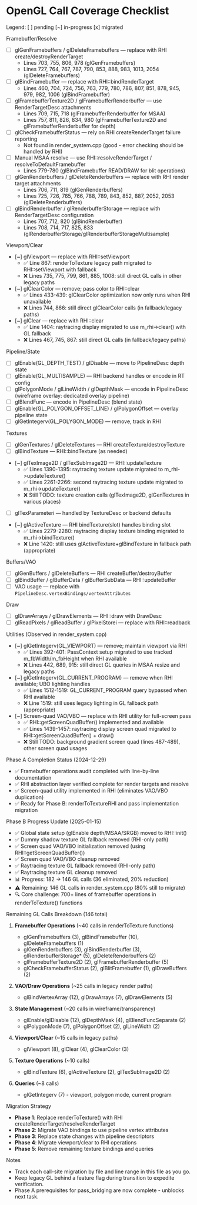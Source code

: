 # OpenGL Call Coverage Checklist

Legend: [ ] pending  [~] in-progress  [x] migrated

Framebuffer/Resolve
- [ ] glGenFramebuffers / glDeleteFramebuffers — replace with RHI create/destroyRenderTarget
  - Lines 703, 755, 806, 978 (glGenFramebuffers)
  - Lines 727, 764, 767, 787, 790, 853, 888, 983, 1013, 2054 (glDeleteFramebuffers)
- [ ] glBindFramebuffer — replace with RHI::bindRenderTarget
  - Lines 460, 704, 724, 756, 763, 779, 780, 786, 807, 851, 878, 945, 979, 982, 1006 (glBindFramebuffer)
- [ ] glFramebufferTexture2D / glFramebufferRenderbuffer — use RenderTargetDesc attachments
  - Lines 709, 715, 718 (glFramebufferRenderbuffer for MSAA)
  - Lines 757, 811, 826, 834, 980 (glFramebufferTexture2D and glFramebufferRenderbuffer for depth)
- [ ] glCheckFramebufferStatus — rely on RHI createRenderTarget failure reporting
  - Not found in render_system.cpp (good - error checking should be handled by RHI)
- [ ] Manual MSAA resolve — use RHI::resolveRenderTarget / resolveToDefaultFramebuffer
  - Lines 779-780 (glBindFramebuffer READ/DRAW for blit operations)
- [ ] glGenRenderbuffers / glDeleteRenderbuffers — replace with RHI render target attachments
  - Lines 706, 711, 819 (glGenRenderbuffers)
  - Lines 725, 726, 765, 766, 788, 789, 843, 852, 887, 2052, 2053 (glDeleteRenderbuffers)
- [ ] glBindRenderbuffer / glRenderbufferStorage — replace with RenderTargetDesc configuration
  - Lines 707, 712, 820 (glBindRenderbuffer)
  - Lines 708, 714, 717, 825, 833 (glRenderbufferStorage/glRenderbufferStorageMultisample)

Viewport/Clear
- [~] glViewport — replace with RHI::setViewport
  - ✅ Line 867: renderToTexture legacy path migrated to RHI::setViewport with fallback
  - ❌ Lines 735, 775, 799, 861, 885, 1008: still direct GL calls in other legacy paths
- [~] glClearColor — remove; pass color to RHI::clear
  - ✅ Lines 433-439: glClearColor optimization now only runs when RHI unavailable
  - ❌ Lines 744, 866: still direct glClearColor calls (in fallback/legacy paths)
- [~] glClear — replace with RHI::clear
  - ✅ Line 1404: raytracing display migrated to use m_rhi->clear() with GL fallback
  - ❌ Lines 467, 745, 867: still direct GL calls (in fallback/legacy paths)

Pipeline/State
- [ ] glEnable(GL_DEPTH_TEST) / glDisable — move to PipelineDesc depth state
- [ ] glEnable(GL_MULTISAMPLE) — RHI backend handles or encode in RT config
- [ ] glPolygonMode / glLineWidth / glDepthMask — encode in PipelineDesc (wireframe overlay: dedicated overlay pipeline)
- [ ] glBlendFunc — encode in PipelineDesc (blend state)
- [ ] glEnable(GL_POLYGON_OFFSET_LINE) / glPolygonOffset — overlay pipeline state
- [ ] glGetIntegerv(GL_POLYGON_MODE) — remove, track in RHI

Textures
- [ ] glGenTextures / glDeleteTextures — RHI createTexture/destroyTexture
- [ ] glBindTexture — RHI::bindTexture (as needed)
- [~] glTexImage2D / glTexSubImage2D — RHI::updateTexture
  - ✅ Lines 1390-1395: raytracing texture update migrated to m_rhi->updateTexture()
  - ✅ Lines 2261-2266: second raytracing texture update migrated to m_rhi->updateTexture()
  - ❌ Still TODO: texture creation calls (glTexImage2D, glGenTextures in various places)
- [ ] glTexParameteri — handled by TextureDesc or backend defaults
- [~] glActiveTexture — RHI bindTexture(slot) handles binding slot
  - ✅ Lines 2279-2280: raytracing display texture binding migrated to m_rhi->bindTexture()
  - ❌ Line 1420: still uses glActiveTexture+glBindTexture in fallback path (appropriate)

Buffers/VAO
- [ ] glGenBuffers / glDeleteBuffers — RHI createBuffer/destroyBuffer
- [ ] glBindBuffer / glBufferData / glBufferSubData — RHI::updateBuffer
- [ ] VAO usage — replace with `PipelineDesc.vertexBindings/vertexAttributes`

Draw
- [ ] glDrawArrays / glDrawElements — RHI::draw with DrawDesc
- [ ] glReadPixels / glReadBuffer / glPixelStorei — replace with RHI::readback

Utilities (Observed in render_system.cpp)
- [~] glGetIntegerv(GL_VIEWPORT) — remove; maintain viewport via RHI
  - ✅ Lines 392-401: PassContext setup migrated to use tracked m_fbWidth/m_fbHeight when RHI available
  - ❌ Lines 442, 689, 915: still direct GL queries in MSAA resize and legacy paths
- [~] glGetIntegerv(GL_CURRENT_PROGRAM) — remove when RHI available; UBO lighting handles
  - ✅ Lines 1512-1519: GL_CURRENT_PROGRAM query bypassed when RHI available
  - ❌ Line 1519: still uses legacy lighting in GL fallback path (appropriate)
- [~] Screen-quad VAO/VBO — replace with RHI utility for full-screen pass
  - ✅ RHI::getScreenQuadBuffer() implemented and available
  - ✅ Lines 1439-1457: raytracing display screen quad migrated to RHI::getScreenQuadBuffer() + draw()
  - ❌ Still TODO: background gradient screen quad (lines 487-489), other screen quad usages

Phase A Completion Status (2024-12-29)
- ✅ Framebuffer operations audit completed with line-by-line documentation
- ✅ RHI abstraction layer verified complete for render targets and resolve
- ✅ Screen-quad utility implemented in RHI (eliminates VAO/VBO duplication)
- ✅ Ready for Phase B: renderToTextureRHI and pass implementation migration

Phase B Progress Update (2025-01-15)
- ✅ Global state setup (glEnable depth/MSAA/SRGB) moved to RHI::init()
- ✅ Dummy shadow texture GL fallback removed (RHI-only path)
- ✅ Screen quad VAO/VBO initialization removed (using RHI::getScreenQuadBuffer())
- ✅ Screen quad VAO/VBO cleanup removed
- ✅ Raytracing texture GL fallback removed (RHI-only path)
- ✅ Raytracing texture GL cleanup removed
- 📊 Progress: 182 → 146 GL calls (36 eliminated, 20% reduction)
- ⚠️ Remaining: 146 GL calls in render_system.cpp (80% still to migrate)
- 🔍 Core challenge: 700+ lines of framebuffer operations in renderToTexture() functions

Remaining GL Calls Breakdown (146 total)
1. **Framebuffer Operations** (~40 calls in renderToTexture functions)
   - glGenFramebuffers (3), glBindFramebuffer (10), glDeleteFramebuffers (1)
   - glGenRenderbuffers (3), glBindRenderbuffer (3), glRenderbufferStorage* (5), glDeleteRenderbuffers (2)
   - glFramebufferTexture2D (2), glFramebufferRenderbuffer (5)
   - glCheckFramebufferStatus (2), glBlitFramebuffer (1), glDrawBuffers (2)

2. **VAO/Draw Operations** (~25 calls in legacy render paths)
   - glBindVertexArray (12), glDrawArrays (7), glDrawElements (5)

3. **State Management** (~20 calls in wireframe/transparency)
   - glEnable/glDisable (12), glDepthMask (4), glBlendFuncSeparate (2)
   - glPolygonMode (7), glPolygonOffset (2), glLineWidth (2)

4. **Viewport/Clear** (~15 calls in legacy paths)
   - glViewport (8), glClear (4), glClearColor (3)

5. **Texture Operations** (~10 calls)
   - glBindTexture (6), glActiveTexture (2), glTexSubImage2D (2)

6. **Queries** (~8 calls)
   - glGetIntegerv (7) - viewport, polygon mode, current program

Migration Strategy
- **Phase 1**: Replace renderToTexture() with RHI createRenderTarget/resolveRenderTarget
- **Phase 2**: Migrate VAO bindings to use pipeline vertex attributes
- **Phase 3**: Replace state changes with pipeline descriptors
- **Phase 4**: Migrate viewport/clear to RHI operations
- **Phase 5**: Remove remaining texture bindings and queries

Notes
- Track each call-site migration by file and line range in this file as you go.
- Keep legacy GL behind a feature flag during transition to expedite verification.
- Phase A prerequisites for pass_bridging are now complete - unblocks next task.

